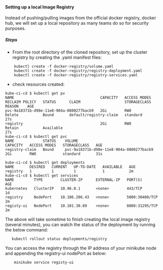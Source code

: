 ####  Setting up a local Image Registry

Instead of pushing/pulling images from the official docker registry, docker hub, we will set up a local repository as many teams do so for security purposes.

##### Steps

- From the root directory of the cloned repository, set up the cluster registry by creating the .yaml manifest files:

``` 
    kubectl create -f docker-registry/volume.yaml
    kubectl create -f docker-registry/registry-deployment.yaml
    kubectl create -f docker-registry/registry-services.yaml
```


- check resources created:

```
kube-ci-cd $ kubectl get pv
NAME                                       CAPACITY   ACCESS MODES   RECLAIM POLICY   STATUS      CLAIM                    STORAGECLASS   REASON    AGE
pvc-9a18371b-d98e-11e8-904a-0800277bacb9   2Gi        RWO            Delete           Bound       default/registry-claim   standard                 27s
registry                                   2Gi        RWO            Retain           Available                                                     27s
kube-ci-cd $ kubectl get pvc
NAME             STATUS    VOLUME                                     CAPACITY   ACCESS MODES   STORAGECLASS   AGE
registry-claim   Bound     pvc-9a18371b-d98e-11e8-904a-0800277bacb9   2Gi        RWO            standard       31s

kube-ci-cd $ kubectl get deployments
NAME       DESIRED   CURRENT   UP-TO-DATE   AVAILABLE   AGE
registry   1         1         1            1           2m
kube-ci-cd $ kubectl get services
NAME         TYPE        CLUSTER-IP      EXTERNAL-IP   PORT(S)          AGE
kubernetes   ClusterIP   10.96.0.1       <none>        443/TCP          1d
registry     NodePort    10.106.206.43   <none>        5000:30400/TCP   2m
registy-ui   NodePort    10.101.30.89    <none>        8080:31295/TCP   2m

```


The above will take sometime to finish creating the local image registry (several minutes), you can watch the status of the deployment by running the below command:
```
   kubectl rollout status deployments/registry
```


You can access the registry through the IP address of your minikube node and appending the registry-ui nodePort as below:

```
    minikube service registy-ui
```





